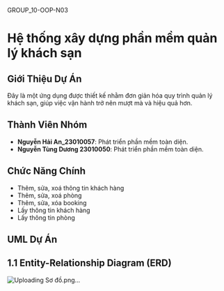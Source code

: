 GROUP_10-OOP-N03 
# Hệ thống xây dựng phần mềm quản lý khách sạn

## Giới Thiệu Dự Án
Đây là một ứng dụng được thiết kế nhằm đơn giản hóa quy trình quản lý khách sạn, giúp việc vận hành trở nên mượt mà và hiệu quả hơn.
## Thành Viên Nhóm
- **Nguyễn Hải An_23010057**: Phát triển phần mềm toàn diện.
- **Nguyễn Tùng Dương 23010050**: Phát triển phần mềm toàn diện.

## Chức Năng Chính
- Thêm, sửa, xoá thông tin khách hàng
- Thêm, sửa, xoá phòng
- Thêm, sửa, xóa booking
- Lấy thông tin khách hàng
- Lấy thông tin phòng


## UML Dự Án

## 1.1 Entity-Relationship Diagram (ERD)
![Uploading Sơ đồ.png…]()



   
